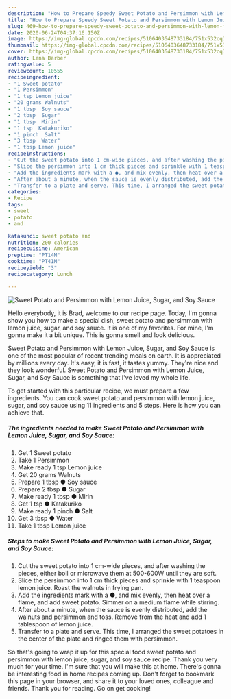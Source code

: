 ```yaml
---
description: "How to Prepare Speedy Sweet Potato and Persimmon with Lemon Juice, Sugar, and Soy Sauce"
title: "How to Prepare Speedy Sweet Potato and Persimmon with Lemon Juice, Sugar, and Soy Sauce"
slug: 469-how-to-prepare-speedy-sweet-potato-and-persimmon-with-lemon-juice-sugar-and-soy-sauce
date: 2020-06-24T04:37:16.150Z
image: https://img-global.cpcdn.com/recipes/5106403648733184/751x532cq70/sweet-potato-and-persimmon-with-lemon-juice-sugar-and-soy-sauce-recipe-main-photo.jpg
thumbnail: https://img-global.cpcdn.com/recipes/5106403648733184/751x532cq70/sweet-potato-and-persimmon-with-lemon-juice-sugar-and-soy-sauce-recipe-main-photo.jpg
cover: https://img-global.cpcdn.com/recipes/5106403648733184/751x532cq70/sweet-potato-and-persimmon-with-lemon-juice-sugar-and-soy-sauce-recipe-main-photo.jpg
author: Lena Barber
ratingvalue: 5
reviewcount: 10555
recipeingredient:
- "1 Sweet potato"
- "1 Persimmon"
- "1 tsp Lemon juice"
- "20 grams Walnuts"
- "1 tbsp  Soy sauce"
- "2 tbsp  Sugar"
- "1 tbsp  Mirin"
- "1 tsp  Katakuriko"
- "1 pinch  Salt"
- "3 tbsp  Water"
- "1 tbsp Lemon juice"
recipeinstructions:
- "Cut the sweet potato into 1 cm-wide pieces, and after washing the pieces, either boil or microwave them at 500-600W until they are soft."
- "Slice the persimmon into 1 cm thick pieces and sprinkle with 1 teaspoon lemon juice. Roast the walnuts in frying pan."
- "Add the ingredients mark with a ●, and mix evenly, then heat over a flame, and add sweet potato. Simmer on a medium flame while stirring."
- "After about a minute, when the sauce is evenly distributed, add the walnuts and persimmon and toss. Remove from the heat and add 1 tablespoon of lemon juice."
- "Transfer to a plate and serve. This time, I arranged the sweet potatoes in the center of the plate and ringed them with persimmon."
categories:
- Recipe
tags:
- sweet
- potato
- and

katakunci: sweet potato and 
nutrition: 200 calories
recipecuisine: American
preptime: "PT14M"
cooktime: "PT41M"
recipeyield: "3"
recipecategory: Lunch

---
```



![Sweet Potato and Persimmon with Lemon Juice, Sugar, and Soy Sauce](https://img-global.cpcdn.com/recipes/5106403648733184/751x532cq70/sweet-potato-and-persimmon-with-lemon-juice-sugar-and-soy-sauce-recipe-main-photo.jpg)

Hello everybody, it is Brad, welcome to our recipe page. Today, I'm gonna show you how to make a special dish, sweet potato and persimmon with lemon juice, sugar, and soy sauce. It is one of my favorites. For mine, I'm gonna make it a bit unique. This is gonna smell and look delicious.

Sweet Potato and Persimmon with Lemon Juice, Sugar, and Soy Sauce is one of the most popular of recent trending meals on earth. It is appreciated by millions every day. It's easy, it is fast, it tastes yummy. They're nice and they look wonderful. Sweet Potato and Persimmon with Lemon Juice, Sugar, and Soy Sauce is something that I've loved my whole life.




To get started with this particular recipe, we must prepare a few ingredients. You can cook sweet potato and persimmon with lemon juice, sugar, and soy sauce using 11 ingredients and 5 steps. Here is how you can achieve that.

<!--inarticleads1-->

##### The ingredients needed to make Sweet Potato and Persimmon with Lemon Juice, Sugar, and Soy Sauce:

1. Get 1 Sweet potato
1. Take 1 Persimmon
1. Make ready 1 tsp Lemon juice
1. Get 20 grams Walnuts
1. Prepare 1 tbsp ● Soy sauce
1. Prepare 2 tbsp ● Sugar
1. Make ready 1 tbsp ● Mirin
1. Get 1 tsp ● Katakuriko
1. Make ready 1 pinch ● Salt
1. Get 3 tbsp ● Water
1. Take 1 tbsp Lemon juice




<!--inarticleads2-->

##### Steps to make Sweet Potato and Persimmon with Lemon Juice, Sugar, and Soy Sauce:

1. Cut the sweet potato into 1 cm-wide pieces, and after washing the pieces, either boil or microwave them at 500-600W until they are soft.
1. Slice the persimmon into 1 cm thick pieces and sprinkle with 1 teaspoon lemon juice. Roast the walnuts in frying pan.
1. Add the ingredients mark with a ●, and mix evenly, then heat over a flame, and add sweet potato. Simmer on a medium flame while stirring.
1. After about a minute, when the sauce is evenly distributed, add the walnuts and persimmon and toss. Remove from the heat and add 1 tablespoon of lemon juice.
1. Transfer to a plate and serve. This time, I arranged the sweet potatoes in the center of the plate and ringed them with persimmon.




So that's going to wrap it up for this special food sweet potato and persimmon with lemon juice, sugar, and soy sauce recipe. Thank you very much for your time. I'm sure that you will make this at home. There's gonna be interesting food in home recipes coming up. Don't forget to bookmark this page in your browser, and share it to your loved ones, colleague and friends. Thank you for reading. Go on get cooking!
